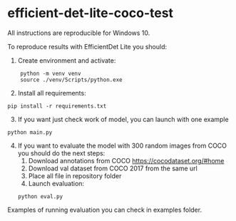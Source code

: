 # efficient-det-lite-coco-test

All instructions are reproducible for Windows 10.

To reproduce results with EfficientDet Lite you should:
1. Create environment and activate:
```commandline
    python -m venv venv
    source ./venv/Scripts/python.exe
```
2. Install all requirements:
```commandline
pip install -r requirements.txt
```
3. If you want just check work of model, you can launch with one example
```commandline
python main.py
```
4. If you want to evaluate the model with 300 random images from COCO you should do the next steps:
   1. Download annotations from COCO https://cocodataset.org/#home
   2. Download val dataset from COCO 2017 from the same url
   3. Place all file in repository folder
   4. Launch evaluation:
   ```commandline
   python eval.py
   ```

Examples of running evaluation you can check in examples folder.